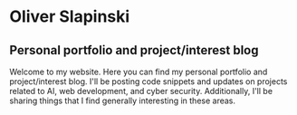 <!DOCTYPE html>
<html>
<head>
</head>
<body>
    <h1>Oliver Slapinski</h1>
    <h2>Personal portfolio and project/interest blog</h2>
    <p>Welcome to my website. Here you can find my personal portfolio and project/interest blog. I'll be posting code snippets and updates on projects related to AI, web development, and cyber security. Additionally, I'll be sharing things that I find generally interesting in these areas. </p>
</body>
</html>
